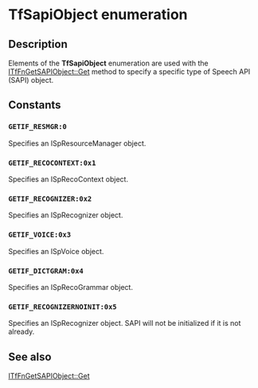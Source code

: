 # TfSapiObject enumeration

## Description

Elements of the **TfSapiObject** enumeration are used with the [ITfFnGetSAPIObject::Get](https://learn.microsoft.com/windows/desktop/api/ctffunc/nf-ctffunc-itffngetsapiobject-get) method to specify a specific type of Speech API (SAPI) object.

## Constants

### `GETIF_RESMGR:0`

Specifies an ISpResourceManager object.

### `GETIF_RECOCONTEXT:0x1`

Specifies an ISpRecoContext object.

### `GETIF_RECOGNIZER:0x2`

Specifies an ISpRecognizer object.

### `GETIF_VOICE:0x3`

Specifies an ISpVoice object.

### `GETIF_DICTGRAM:0x4`

Specifies an ISpRecoGrammar object.

### `GETIF_RECOGNIZERNOINIT:0x5`

Specifies an ISpRecognizer object. SAPI will not be initialized if it is not already.

## See also

[ITfFnGetSAPIObject::Get](https://learn.microsoft.com/windows/desktop/api/ctffunc/nf-ctffunc-itffngetsapiobject-get)